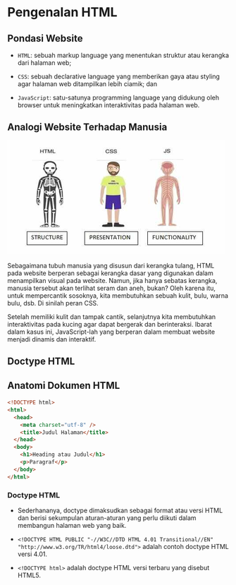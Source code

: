 # Pengenalan HTML

## Pondasi Website

- `HTML`: sebuah markup language yang menentukan struktur atau kerangka dari halaman web;

- `CSS`: sebuah declarative language yang memberikan gaya atau styling agar halaman web ditampilkan lebih ciamik; dan

- `JavaScript`: satu-satunya programming language yang didukung oleh browser untuk meningkatkan interaktivitas pada halaman web.

## Analogi Website Terhadap Manusia

![alt text](../../assets/pengenalan-html.jpeg)

Sebagaimana tubuh manusia yang disusun dari kerangka tulang, HTML pada website berperan sebagai kerangka dasar yang digunakan dalam menampilkan visual pada website. Namun, jika hanya sebatas kerangka, manusia tersebut akan terlihat seram dan aneh, bukan? Oleh karena itu, untuk mempercantik sosoknya, kita membutuhkan sebuah kulit, bulu, warna bulu, dsb. Di sinilah peran CSS.

Setelah memiliki kulit dan tampak cantik, selanjutnya kita membutuhkan interaktivitas pada kucing agar dapat bergerak dan berinteraksi. Ibarat dalam kasus ini, JavaScript-lah yang berperan dalam membuat website menjadi dinamis dan interaktif.

## Doctype HTML

## Anatomi Dokumen HTML

```html
<!DOCTYPE html>
<html>
  <head>
    <meta charset="utf-8" />
    <title>Judul Halaman</title>
  </head>
  <body>
    <h1>Heading atau Judul</h1>
    <p>Paragraf</p>
  </body>
</html>
```

### Doctype HTML

- Sederhananya, doctype dimaksudkan sebagai format atau versi HTML dan berisi sekumpulan aturan-aturan yang perlu diikuti dalam membangun halaman web yang baik.

- `<!DOCTYPE HTML PUBLIC "-//W3C//DTD HTML 4.01 Transitional//EN" "http://www.w3.org/TR/html4/loose.dtd">` adalah contoh doctype HTML versi 4.01.
- `<!DOCTYPE html>` adalah doctype HTML versi terbaru yang disebut HTML5.